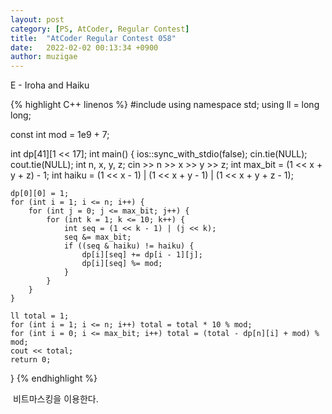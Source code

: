 ```yaml
---
layout: post
category: [PS, AtCoder, Regular Contest]
title:  "AtCoder Regular Contest 058"
date:   2022-02-02 00:13:34 +0900
author: muzigae
---
```

E - Iroha and Haiku

{% highlight C++ linenos %}
#include <iostream>
using namespace std;
using ll = long long;

const int mod = 1e9 + 7;

int dp[41][1 << 17];
int main() {
    ios::sync_with_stdio(false); cin.tie(NULL); cout.tie(NULL);
    int n, x, y, z; cin >> n >> x >> y >> z;
    int max_bit = (1 << x + y + z) - 1;
    int haiku = (1 << x - 1) | (1 << x + y - 1) | (1 << x + y + z - 1);

    dp[0][0] = 1;
    for (int i = 1; i <= n; i++) {
        for (int j = 0; j <= max_bit; j++) {
            for (int k = 1; k <= 10; k++) {
                int seq = (1 << k - 1) | (j << k);
                seq &= max_bit;
                if ((seq & haiku) != haiku) {
                    dp[i][seq] += dp[i - 1][j];
                    dp[i][seq] %= mod;
                }
            }
        }
    }

    ll total = 1;
    for (int i = 1; i <= n; i++) total = total * 10 % mod;
    for (int i = 0; i <= max_bit; i++) total = (total - dp[n][i] + mod) % mod;
    cout << total;
    return 0;
}
{% endhighlight %}

&nbsp;비트마스킹을 이용한다.